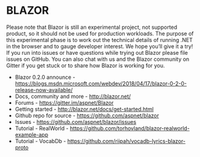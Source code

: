 # BLAZOR

Please note that Blazor is still an experimental project, not supported product, so it should not be used for production workloads. The purpose of this experimental phase is to work out the technical details of running .NET in the browser and to gauge developer interest. We hope you’ll give it a try! If you run into issues or have questions while trying out Blazor please file issues on GitHub. You can also chat with us and the Blazor community on Gitter if you get stuck or to share how Blazor is working for you. 

* Blazor 0.2.0 announce - <https://blogs.msdn.microsoft.com/webdev/2018/04/17/blazor-0-2-0-release-now-available/>
* Docs, community and more - <http://blazor.net/>
* Forums - <https://gitter.im/aspnet/Blazor>
* Getting started - <http://blazor.net/docs/get-started.html>
* Github repo for source - <https://github.com/aspnet/blazor>
* Issues - <https://github.com/aspnet/blazor/issues>
* Tutorial - RealWorld - <https://github.com/torhovland/blazor-realworld-example-app>
* Tutorial - VocabDb - <https://github.com/riipah/vocadb-lyrics-blazor-proto>
